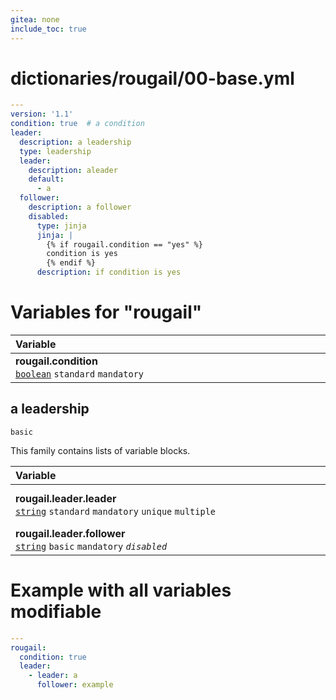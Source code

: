 ```yaml
---
gitea: none
include_toc: true
---
```

# dictionaries/rougail/00-base.yml

```yaml
---
version: '1.1'
condition: true  # a condition
leader:
  description: a leadership
  type: leadership
  leader:
    description: aleader
    default:
      - a
  follower:
    description: a follower
    disabled:
      type: jinja
      jinja: |
        {% if rougail.condition == "yes" %}
        condition is yes
        {% endif %}
      description: if condition is yes
```
# Variables for "rougail"

| Variable&nbsp;&nbsp;&nbsp;&nbsp;&nbsp;&nbsp;&nbsp;&nbsp;&nbsp;&nbsp;&nbsp;&nbsp;&nbsp;&nbsp;&nbsp;&nbsp;&nbsp;&nbsp;&nbsp;&nbsp;&nbsp;&nbsp;&nbsp;&nbsp;&nbsp;&nbsp;&nbsp;&nbsp;&nbsp;&nbsp;&nbsp;&nbsp;&nbsp;&nbsp;&nbsp;&nbsp;&nbsp;&nbsp;&nbsp;&nbsp;&nbsp;&nbsp;&nbsp;&nbsp;&nbsp;&nbsp;&nbsp;&nbsp;&nbsp;&nbsp;&nbsp;&nbsp;&nbsp;&nbsp;&nbsp;&nbsp;&nbsp;&nbsp;&nbsp;&nbsp;&nbsp;&nbsp;&nbsp;&nbsp;&nbsp;&nbsp;&nbsp;&nbsp;&nbsp;&nbsp;&nbsp;&nbsp;&nbsp;&nbsp;&nbsp;&nbsp;&nbsp;&nbsp;&nbsp;&nbsp;&nbsp;&nbsp;&nbsp;&nbsp;&nbsp;&nbsp;&nbsp;&nbsp;&nbsp;&nbsp;&nbsp;&nbsp;&nbsp;&nbsp;&nbsp;&nbsp;&nbsp;&nbsp;&nbsp;&nbsp;&nbsp;&nbsp;&nbsp;&nbsp;&nbsp;&nbsp;&nbsp;&nbsp;   | Description&nbsp;&nbsp;&nbsp;&nbsp;&nbsp;&nbsp;&nbsp;&nbsp;&nbsp;&nbsp;&nbsp;&nbsp;&nbsp;&nbsp;&nbsp;&nbsp;&nbsp;&nbsp;&nbsp;&nbsp;&nbsp;&nbsp;&nbsp;&nbsp;&nbsp;&nbsp;&nbsp;&nbsp;&nbsp;&nbsp;&nbsp;&nbsp;&nbsp;&nbsp;&nbsp;&nbsp;&nbsp;&nbsp;&nbsp;&nbsp;&nbsp;&nbsp;&nbsp;&nbsp;&nbsp;&nbsp;&nbsp;&nbsp;&nbsp;&nbsp;&nbsp;&nbsp;&nbsp;&nbsp;&nbsp;&nbsp;&nbsp;&nbsp;&nbsp;&nbsp;&nbsp;&nbsp;&nbsp;&nbsp;&nbsp;&nbsp;&nbsp;&nbsp;&nbsp;&nbsp;&nbsp;&nbsp;&nbsp;&nbsp;&nbsp;&nbsp;&nbsp;&nbsp;&nbsp;&nbsp;&nbsp;&nbsp;&nbsp;&nbsp;&nbsp;&nbsp;&nbsp;&nbsp;&nbsp;&nbsp;&nbsp;&nbsp;&nbsp;&nbsp;&nbsp;&nbsp;&nbsp;&nbsp;&nbsp;&nbsp;&nbsp;&nbsp;&nbsp;&nbsp;&nbsp;   |
|------------------------------------------------------------------------------------------------------------------------------------------------------------------------------------------------------------------------------------------------------------------------------------------------------------------------------------------------------------------------------------------------------------------------------------------------------------------------------------------------------------------------------------------------------------------------------------------------------------------------------------------------------------------------------------|---------------------------------------------------------------------------------------------------------------------------------------------------------------------------------------------------------------------------------------------------------------------------------------------------------------------------------------------------------------------------------------------------------------------------------------------------------------------------------------------------------------------------------------------------------------------------------------------------------------------------------------------------------------------|
| **rougail.condition**<br/>[`boolean`](https://rougail.readthedocs.io/en/latest/variable.html#variables-types) `standard` `mandatory`                                                                                                                                                                                                                                                                                                                                                                                                                                                                                                                                               | A condition.<br/>**Default**: True                                                                                                                                                                                                                                                                                                                                                                                                                                                                                                                                                                                                                                  |

## a leadership

`basic`


This family contains lists of variable blocks.

| Variable&nbsp;&nbsp;&nbsp;&nbsp;&nbsp;&nbsp;&nbsp;&nbsp;&nbsp;&nbsp;&nbsp;&nbsp;&nbsp;&nbsp;&nbsp;&nbsp;&nbsp;&nbsp;&nbsp;&nbsp;&nbsp;&nbsp;&nbsp;&nbsp;&nbsp;&nbsp;&nbsp;&nbsp;&nbsp;&nbsp;&nbsp;&nbsp;&nbsp;&nbsp;&nbsp;&nbsp;&nbsp;&nbsp;&nbsp;&nbsp;&nbsp;&nbsp;&nbsp;&nbsp;&nbsp;&nbsp;&nbsp;&nbsp;&nbsp;&nbsp;&nbsp;&nbsp;&nbsp;&nbsp;&nbsp;&nbsp;&nbsp;&nbsp;&nbsp;&nbsp;&nbsp;&nbsp;&nbsp;&nbsp;&nbsp;&nbsp;&nbsp;&nbsp;&nbsp;&nbsp;&nbsp;&nbsp;&nbsp;&nbsp;&nbsp;&nbsp;&nbsp;&nbsp;&nbsp;&nbsp;&nbsp;&nbsp;&nbsp;&nbsp;&nbsp;&nbsp;&nbsp;&nbsp;&nbsp;&nbsp;&nbsp;&nbsp;&nbsp;&nbsp;&nbsp;&nbsp;&nbsp;&nbsp;&nbsp;&nbsp;&nbsp;&nbsp;&nbsp;&nbsp;&nbsp;&nbsp;&nbsp;&nbsp;   | Description&nbsp;&nbsp;&nbsp;&nbsp;&nbsp;&nbsp;&nbsp;&nbsp;&nbsp;&nbsp;&nbsp;&nbsp;&nbsp;&nbsp;&nbsp;&nbsp;&nbsp;&nbsp;&nbsp;&nbsp;&nbsp;&nbsp;&nbsp;&nbsp;&nbsp;&nbsp;&nbsp;&nbsp;&nbsp;&nbsp;&nbsp;&nbsp;&nbsp;&nbsp;&nbsp;&nbsp;&nbsp;&nbsp;&nbsp;&nbsp;&nbsp;&nbsp;&nbsp;&nbsp;&nbsp;&nbsp;&nbsp;&nbsp;&nbsp;&nbsp;&nbsp;&nbsp;&nbsp;&nbsp;&nbsp;&nbsp;&nbsp;&nbsp;&nbsp;&nbsp;&nbsp;&nbsp;&nbsp;&nbsp;&nbsp;&nbsp;&nbsp;&nbsp;&nbsp;&nbsp;&nbsp;&nbsp;&nbsp;&nbsp;&nbsp;&nbsp;&nbsp;&nbsp;&nbsp;&nbsp;&nbsp;&nbsp;&nbsp;&nbsp;&nbsp;&nbsp;&nbsp;&nbsp;&nbsp;&nbsp;&nbsp;&nbsp;&nbsp;&nbsp;&nbsp;&nbsp;&nbsp;&nbsp;&nbsp;&nbsp;&nbsp;&nbsp;&nbsp;&nbsp;&nbsp;   |
|------------------------------------------------------------------------------------------------------------------------------------------------------------------------------------------------------------------------------------------------------------------------------------------------------------------------------------------------------------------------------------------------------------------------------------------------------------------------------------------------------------------------------------------------------------------------------------------------------------------------------------------------------------------------------------|---------------------------------------------------------------------------------------------------------------------------------------------------------------------------------------------------------------------------------------------------------------------------------------------------------------------------------------------------------------------------------------------------------------------------------------------------------------------------------------------------------------------------------------------------------------------------------------------------------------------------------------------------------------------|
| **rougail.leader.leader**<br/>[`string`](https://rougail.readthedocs.io/en/latest/variable.html#variables-types) `standard` `mandatory` `unique` `multiple`                                                                                                                                                                                                                                                                                                                                                                                                                                                                                                                        | Aleader.<br/>**Default**: <br/>- a                                                                                                                                                                                                                                                                                                                                                                                                                                                                                                                                                                                                                                  |
| **rougail.leader.follower**<br/>[`string`](https://rougail.readthedocs.io/en/latest/variable.html#variables-types) `basic` `mandatory` _`disabled`_                                                                                                                                                                                                                                                                                                                                                                                                                                                                                                                                | A follower.<br/>**Disabled**: if condition is yes.                                                                                                                                                                                                                                                                                                                                                                                                                                                                                                                                                                                                                  |


# Example with all variables modifiable

```yaml
---
rougail:
  condition: true
  leader:
    - leader: a
      follower: example
```
